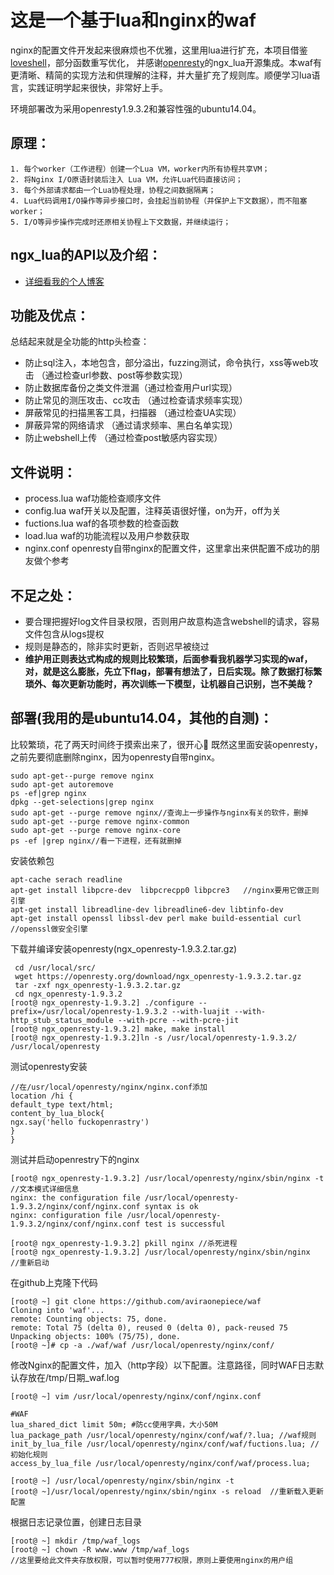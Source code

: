 ﻿
# 这是一个基于lua和nginx的waf


nginx的配置文件开发起来很麻烦也不优雅，这里用lua进行扩充，本项目借鉴[loveshell](https://github.com/loveshell/ngx_lua_waf)，部分函数重写优化， 并感谢[openresty](https://github.com/agentzh)的ngx_lua开源集成。本waf有更清晰、精简的实现方法和供理解的注释，并大量扩充了规则库。顺便学习lua语言，实践证明学起来很快，非常好上手。

环境部署改为采用openresty1.9.3.2和兼容性强的ubuntu14.04。

## 原理：
    1. 每个worker（工作进程）创建一个Lua VM，worker内所有协程共享VM；
    2. 将Nginx I/O原语封装后注入 Lua VM，允许Lua代码直接访问；
    3. 每个外部请求都由一个Lua协程处理，协程之间数据隔离；
    4. Lua代码调用I/O操作等异步接口时，会挂起当前协程（并保护上下文数据），而不阻塞worker；
    5. I/O等异步操作完成时还原相关协程上下文数据，并继续运行；

## ngx_lua的API以及介绍：
 - [详细看我的个人博客](http://notesus.cn/?p=234)

## 功能及优点：

总结起来就是全功能的http头检查：    
-   防止sql注入，本地包含，部分溢出，fuzzing测试，命令执行，xss等web攻击 （通过检查url参数、post等参数实现）
-   防止数据库备份之类文件泄漏（通过检查用户url实现）
-   防止常见的测压攻击、cc攻击 （通过检查请求频率实现）
-   屏蔽常见的扫描黑客工具，扫描器 （通过检查UA实现）
-   屏蔽异常的网络请求 （通过请求频率、黑白名单实现）
-   防止webshell上传 （通过检查post敏感内容实现）

## 文件说明：
- process.lua waf功能检查顺序文件
- config.lua  waf开关以及配置，注释英语很好懂，on为开，off为关
- fuctions.lua waf的各项参数的检查函数
- load.lua     waf的功能流程以及用户参数获取
- nginx.conf   openresty自带nginx的配置文件，这里拿出来供配置不成功的朋友做个参考

## 不足之处：
- 要合理把握好log文件目录权限，否则用户故意构造含webshell的请求，容易文件包含从logs提权
- 规则是静态的，除非实时更新，否则迟早被绕过
- **维护用正则表达式构成的规则比较繁琐，后面参看我机器学习实现的waf，对，就是这么膨胀，先立下flag，部署有想法了，日后实现。除了数据打标繁琐外、每次更新功能时，再次训练一下模型，让机器自己识别，岂不美哉？**

## 部署(我用的是ubuntu14.04，其他的自测)：
比较繁琐，花了两天时间终于摸索出来了，很开心🌝
既然这里面安装openresty，之前先要彻底删除nginx，因为openresty自带nginx。
```
sudo apt-get--purge remove nginx
sudo apt-get autoremove
ps -ef|grep nginx
dpkg --get-selections|grep nginx 
sudo apt-get --purge remove nginx//查询上一步操作与nginx有关的软件，删掉
sudo apt-get --purge remove nginx-common
sudo apt-get --purge remove nginx-core
ps -ef |grep nginx//看一下进程，还有就删掉
```
安装依赖包

```
apt-cache serach readline
apt-get install libpcre-dev  libpcrecpp0 libpcre3   //nginx要用它做正则引擎
apt-get install libreadline-dev libreadline6-dev libtinfo-dev
apt-get install openssl libssl-dev perl make build-essential curl   
//openssl做安全引擎
```
下载并编译安装openresty(ngx_openresty-1.9.3.2.tar.gz)
```
 cd /usr/local/src/
 wget https://openresty.org/download/ngx_openresty-1.9.3.2.tar.gz
 tar -zxf ngx_openresty-1.9.3.2.tar.gz
 cd ngx_openresty-1.9.3.2
[root@ ngx_openresty-1.9.3.2] ./configure --prefix=/usr/local/openresty-1.9.3.2 --with-luajit --with-http_stub_status_module --with-pcre --with-pcre-jit
[root@ ngx_openresty-1.9.3.2] make, make install
[root@ ngx_openresty-1.9.3.2]ln -s /usr/local/openresty-1.9.3.2/ /usr/local/openresty
```
测试openresty安装

```
//在/usr/local/openresty/nginx/nginx.conf添加
location /hi {
default_type text/html;
content_by_lua_block{
ngx.say('hello fuckopenrastry')
}
}
```

测试并启动openrestry下的nginx

```
[root@ ngx_openresty-1.9.3.2] /usr/local/openresty/nginx/sbin/nginx -t //文本模式详细信息
nginx: the configuration file /usr/local/openresty-1.9.3.2/nginx/conf/nginx.conf syntax is ok
nginx: configuration file /usr/local/openresty-1.9.3.2/nginx/conf/nginx.conf test is successful

[root@ ngx_openresty-1.9.3.2] pkill nginx //杀死进程
[root@ ngx_openresty-1.9.3.2] /usr/local/openresty/nginx/sbin/nginx   //重新启动
```

在github上克隆下代码

```
[root@ ~] git clone https://github.com/aviraonepiece/waf
Cloning into 'waf'...
remote: Counting objects: 75, done.
remote: Total 75 (delta 0), reused 0 (delta 0), pack-reused 75
Unpacking objects: 100% (75/75), done.
[root@ ~]# cp -a ./waf/waf /usr/local/openresty/nginx/conf/
```
修改Nginx的配置文件，加入（http字段）以下配置。注意路径，同时WAF日志默认存放在/tmp/日期_waf.log

```
[root@ ~] vim /usr/local/openresty/nginx/conf/nginx.conf
```
```
#WAF
lua_shared_dict limit 50m; #防cc使用字典，大小50M
lua_package_path /usr/local/openresty/nginx/conf/waf/?.lua; //waf规则
init_by_lua_file /usr/local/openresty/nginx/conf/waf/fuctions.lua; //初始化规则
access_by_lua_file /usr/local/openresty/nginx/conf/waf/process.lua;

[root@ ~] /usr/local/openresty/nginx/sbin/nginx -t
[root@ ~]/usr/local/openresty/nginx/sbin/nginx -s reload  //重新载入更新配置
```


根据日志记录位置，创建日志目录

```
[root@ ~] mkdir /tmp/waf_logs
[root@ ~] chown -R www.www /tmp/waf_logs 
//这里要给此文件夹存放权限，可以暂时使用777权限，原则上要使用nginx的用户组
```
